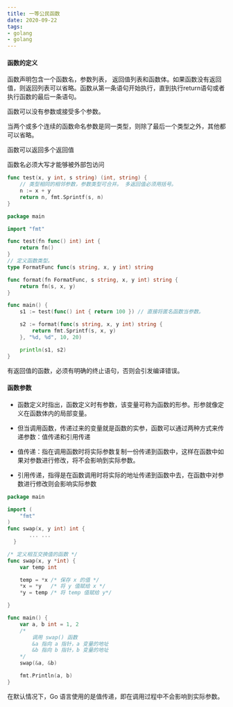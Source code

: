 ```yaml
---
title: 一等公民函数
date: 2020-09-22
tags:
- golang
- golang
---
```


#### 函数的定义

函数声明包含一个函数名，参数列表， 返回值列表和函数体。如果函数没有返回值，则返回列表可以省略。函数从第一条语句开始执行，直到执行return语句或者执行函数的最后一条语句。

函数可以没有参数或接受多个参数。

当两个或多个连续的函数命名参数是同一类型，则除了最后一个类型之外，其他都可以省略。

函数可以返回多个返回值

函数名必须大写才能够被外部包访问

```go
func test(x, y int, s string) (int, string) {
    // 类型相同的相邻参数，参数类型可合并。 多返回值必须用括号。
    n := x + y
    return n, fmt.Sprintf(s, n)
}
```

```go
package main

import "fmt"

func test(fn func() int) int {
    return fn()
}
// 定义函数类型。
type FormatFunc func(s string, x, y int) string

func format(fn FormatFunc, s string, x, y int) string {
    return fn(s, x, y)
}

func main() {
    s1 := test(func() int { return 100 }) // 直接将匿名函数当参数。

    s2 := format(func(s string, x, y int) string {
        return fmt.Sprintf(s, x, y)
    }, "%d, %d", 10, 20)

    println(s1, s2)
}

```

有返回值的函数，必须有明确的终止语句，否则会引发编译错误。

#### 函数参数

* 函数定义时指出，函数定义时有参数，该变量可称为函数的形参。形参就像定义在函数体内的局部变量。

* 但当调用函数，传递过来的变量就是函数的实参，函数可以通过两种方式来传递参数：值传递和引用传递

* 值传递：指在调用函数时将实际参数复制一份传递到函数中，这样在函数中如果对参数进行修改，将不会影响到实际参数。

* 引用传递，指得是在函数调用时将实际的地址传递到函数中去，在函数中对参数进行修改则会影响实际参数

```go
package main

import (
    "fmt"
)
func swap(x, y int) int {
       ... ...
  }

/* 定义相互交换值的函数 */
func swap(x, y *int) {
    var temp int

    temp = *x /* 保存 x 的值 */
    *x = *y   /* 将 y 值赋给 x */
    *y = temp /* 将 temp 值赋给 y*/

}

func main() {
    var a, b int = 1, 2
    /*
        调用 swap() 函数
        &a 指向 a 指针，a 变量的地址
        &b 指向 b 指针，b 变量的地址
    */
    swap(&a, &b)

    fmt.Println(a, b)
}
```

在默认情况下，Go 语言使用的是值传递，即在调用过程中不会影响到实际参数。
